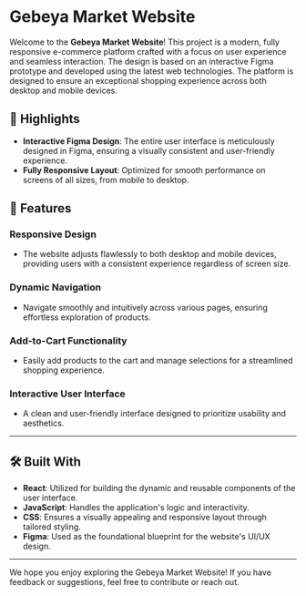 # Gebeya Market Website

Welcome to the **Gebeya Market Website**! This project is a modern, fully responsive e-commerce platform crafted with a focus on user experience and seamless interaction. The design is based on an interactive Figma prototype and developed using the latest web technologies. The platform is designed to ensure an exceptional shopping experience across both desktop and mobile devices.

## 🌟 Highlights
- **Interactive Figma Design**: The entire user interface is meticulously designed in Figma, ensuring a visually consistent and user-friendly experience.
- **Fully Responsive Layout**: Optimized for smooth performance on screens of all sizes, from mobile to desktop.

## 🎨 Features

### Responsive Design
- The website adjusts flawlessly to both desktop and mobile devices, providing users with a consistent experience regardless of screen size.

### Dynamic Navigation
- Navigate smoothly and intuitively across various pages, ensuring effortless exploration of products.

### Add-to-Cart Functionality
- Easily add products to the cart and manage selections for a streamlined shopping experience.

### Interactive User Interface
- A clean and user-friendly interface designed to prioritize usability and aesthetics.

---

## 🛠️ Built With

- **React**: Utilized for building the dynamic and reusable components of the user interface.
- **JavaScript**: Handles the application's logic and interactivity.
- **CSS**: Ensures a visually appealing and responsive layout through tailored styling.
- **Figma**: Used as the foundational blueprint for the website's UI/UX design.

---

We hope you enjoy exploring the Gebeya Market Website! If you have feedback or suggestions, feel free to contribute or reach out.
